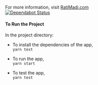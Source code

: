 For more information, visit  [RatiMadi.com](https://www.ratemadi.com) <br/>
[![Dependabot Status](https://api.dependabot.com/badges/status?host=github&repo=adithyaakrishna/RateMadi)](https://dependabot.com)


#### To Run the Project

In the project directory:

- To install the dependencies of the app,<br>
 `yarn test`

- To run the app,<br>
 `yarn start`

- To test the app,<br>
 `yarn test`
